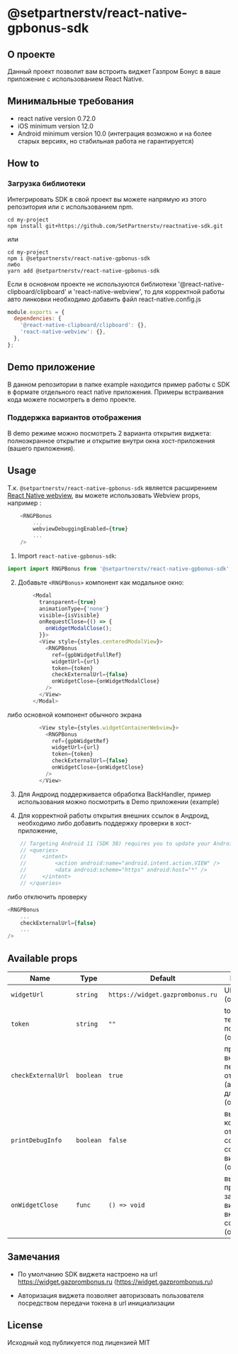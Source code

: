 # @setpartnerstv/react-native-gpbonus-sdk

## О проекте

Данный проект позволит вам встроить виджет Газпром Бонус в ваше приложение с использованием React Native.

## Минимальные требования

- react native version 0.72.0
- iOS minimum version 12.0
- Android minimum version 10.0 (интеграция возможно и на более старых версиях, но стабильная работа не гарантируется)

## How to

### Загрузка библиотеки

Интегрировать SDK в свой проект вы можете напрямую из этого репозитория или с использованием npm.

```
cd my-project
npm install git+https://github.com/SetPartnerstv/reactnative-sdk.git
```

или

```
cd my-project
npm i @setpartnerstv/react-native-gpbonus-sdk
либо
yarn add @setpartnerstv/react-native-gpbonus-sdk
```

Если в основном проекте не используются библиотеки '@react-native-clipboard/clipboard' и 'react-native-webview', то для корректной работы авто линковки необходимо добавить файл react-native.config.js

```javascript
module.exports = {
  dependencies: {
    '@react-native-clipboard/clipboard': {},
    'react-native-webview': {},
  },
};
```

## Demo приложение

В данном репозитории в папке example находится пример работы с SDK в формате отдельного react native приложения. Примеры встраивания кода можете посмотреть в demo проекте.

### Поддержка вариантов отображения

В demo режиме можно посмотреть 2 варианта открытия виджета: полноэкранное открытие и открытие внутри окна хост-приложения (вашего приложения).


## Usage

Т.к. `@setpartnerstv/react-native-gpbonus-sdk` является расширением [React Native webview](https://github.com/react-native-webview/react-native-webview), вы можете использовать Webview props, например :

```javascript
    <RNGPBonus
        ...
        webviewDebuggingEnabled={true}
        ...
    />
```


1.  Import `react-native-gpbonus-sdk`:

```javascript
import import RNGPBonus from '@setpartnerstv/react-native-gpbonus-sdk';
```

2.  Добавьте `<RNGPBonus>` компонент как модальное окно:

```javascript
        <Modal
          transparent={true}
          animationType={'none'}
          visible={isVisible}
          onRequestClose={() => {
            onWidgetModalClose();
          }}>
          <View style={styles.centeredModalView}>
            <RNGPBonus
              ref={gpbWidgetFullRef}
              widgetUrl={url}
              token={token}
              checkExternalUrl={false}
              onWidgetClose={onWidgetModalClose}
            />
          </View>
        </Modal>
```
либо основной компонент обычного экрана

```javascript
          <View style={styles.widgetContainerWebview}>
            <RNGPBonus
              ref={gpbWidgetRef}
              widgetUrl={url}
              token={token}
              checkExternalUrl={false}
              onWidgetClose={onWidgetClose}
            />
          </View>
```



3. Для Андроид поддерживается обработка BackHandler, пример использования можно посмотрить в Demo приложении (example)

4. Для корректной работы открытия внешних ссылок в Андроид, необходимо либо добавить поддержку проверки в хост-приложение,

```javascript
    // Targeting Android 11 (SDK 30) requires you to update your AndroidManifest.xml and include a list of applications you're querying
    // <queries>
    //     <intent>
    //         <action android:name="android.intent.action.VIEW" />
    //         <data android:scheme="https" android:host="*" />
    //     </intent>
    // </queries>
```

 либо отключить проверку

```javascript
<RNGPBonus
    ...
    checkExternalUrl={false}
    ...
/>
```


## Available props

| Name                             | Type                 | Default                        | Description                                                                                                                                |
| -------------------------------- | -------------------- | ------------------------------ | ------------------------------------------------------------------------------------------------------------------------------------------ |
| `widgetUrl`                      | `string`             |`https://widget.gazprombonus.ru`| URL виджета (опционально)                                                                                                                  |
| `token`                          | `string`             |`""`                            | token текущего пользователя (опционально)                                                                                                  |
| `checkExternalUrl`               | `boolean`            |`true`                          | проверка внешнего URL перед открытием (актуально для Андроид) (опционально)                                                                |
| `printDebugInfo`                 | `boolean`            |`false`                         | вывод в консоль отладочных сообщений о событиях виджета (опционально)                                                                      |
| `onWidgetClose`                  | `func`               |`() => void`                    | вызывается при закрывании виджета по внутренней ссылке (опционально)                                                                       |



## Замечания

- По умолчанию SDK виджета настроено на url https://widget.gazprombonus.ru (https://widget.gazprombonus.ru)

- Авторизация виджета позволяет авторизовать пользователя посредством передачи токена в url инициализации

## License

Исходный код публикуется под лицензией MIT

